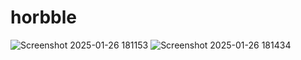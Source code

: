 # horbble

![Screenshot 2025-01-26 181153](https://github.com/user-attachments/assets/c0956f6f-0de6-44cc-b1d3-84d34a8e7c59)
![Screenshot 2025-01-26 181434](https://github.com/user-attachments/assets/a22e818d-3c71-4931-b24a-59eaba61e6d2)
